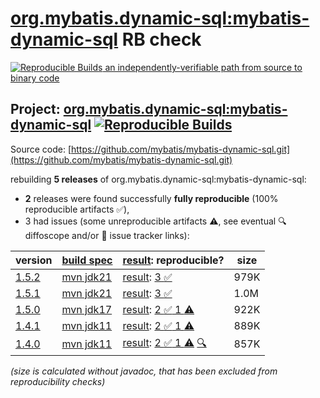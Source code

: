 [org.mybatis.dynamic-sql:mybatis-dynamic-sql](https://central.sonatype.com/artifact/org.mybatis.dynamic-sql/mybatis-dynamic-sql/versions) RB check
=======

[![Reproducible Builds](https://reproducible-builds.org/images/logos/rb.svg) an independently-verifiable path from source to binary code](https://reproducible-builds.org/)

## Project: [org.mybatis.dynamic-sql:mybatis-dynamic-sql](https://central.sonatype.com/artifact/org.mybatis.dynamic-sql/mybatis-dynamic-sql/versions) [![Reproducible Builds](https://img.shields.io/endpoint?url=https://raw.githubusercontent.com/jvm-repo-rebuild/reproducible-central/master/content/org/mybatis/dynamic-sql/badge.json)](https://github.com/jvm-repo-rebuild/reproducible-central/blob/master/content/org/mybatis/dynamic-sql/README.md)

Source code: [https://github.com/mybatis/mybatis-dynamic-sql.git](https://github.com/mybatis/mybatis-dynamic-sql.git)

rebuilding **5 releases** of org.mybatis.dynamic-sql:mybatis-dynamic-sql:
- **2** releases were found successfully **fully reproducible** (100% reproducible artifacts :white_check_mark:),
- 3 had issues (some unreproducible artifacts :warning:, see eventual :mag: diffoscope and/or :memo: issue tracker links):

| version | [build spec](/BUILDSPEC.md) | [result](https://reproducible-builds.org/docs/jvm/): reproducible? | size |
| -- | --------- | ------ | -- |
| [1.5.2](https://central.sonatype.com/artifact/org.mybatis.dynamic-sql/mybatis-dynamic-sql/1.5.2/pom) | [mvn jdk21](mybatis-dynamic-sql-1.5.2.buildspec) | [result](mybatis-dynamic-sql-1.5.2.buildinfo): [3 :white_check_mark: ](mybatis-dynamic-sql-1.5.2.buildcompare) | 979K |
| [1.5.1](https://central.sonatype.com/artifact/org.mybatis.dynamic-sql/mybatis-dynamic-sql/1.5.1/pom) | [mvn jdk21](mybatis-dynamic-sql-1.5.1.buildspec) | [result](mybatis-dynamic-sql-1.5.1.buildinfo): [3 :white_check_mark: ](mybatis-dynamic-sql-1.5.1.buildcompare) | 1.0M |
| [1.5.0](https://central.sonatype.com/artifact/org.mybatis.dynamic-sql/mybatis-dynamic-sql/1.5.0/pom) | [mvn jdk17](mybatis-dynamic-sql-1.5.0.buildspec) | [result](mybatis-dynamic-sql-1.5.0.buildinfo): [2 :white_check_mark:  1 :warning:](mybatis-dynamic-sql-1.5.0.buildcompare) | 922K |
| [1.4.1](https://central.sonatype.com/artifact/org.mybatis.dynamic-sql/mybatis-dynamic-sql/1.4.1/pom) | [mvn jdk11](mybatis-dynamic-sql-1.4.1.buildspec) | [result](mybatis-dynamic-sql-1.4.1.buildinfo): [2 :white_check_mark:  1 :warning:](mybatis-dynamic-sql-1.4.1.buildcompare) | 889K |
| [1.4.0](https://central.sonatype.com/artifact/org.mybatis.dynamic-sql/mybatis-dynamic-sql/1.4.0/pom) | [mvn jdk11](mybatis-dynamic-sql-1.4.0.buildspec) | [result](mybatis-dynamic-sql-1.4.0.buildinfo): [2 :white_check_mark:  1 :warning:](mybatis-dynamic-sql-1.4.0.buildcompare) [:mag:](mybatis-dynamic-sql-1.4.0.diffoscope) | 857K |

<i>(size is calculated without javadoc, that has been excluded from reproducibility checks)</i>

